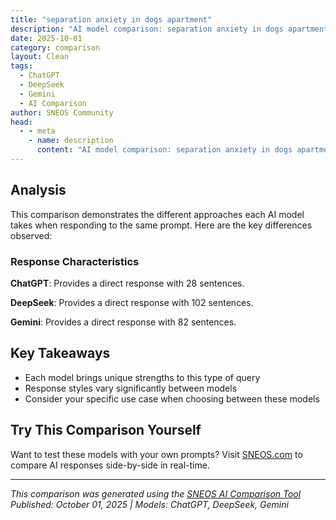 ```yaml
---
title: "separation anxiety in dogs apartment"
description: "AI model comparison: separation anxiety in dogs apartment..."
date: 2025-10-01
category: comparison
layout: Clean
tags:
  - ChatGPT
  - DeepSeek
  - Gemini
  - AI Comparison
author: SNEOS Community
head:
  - - meta
    - name: description
      content: "AI model comparison: separation anxiety in dogs apartment..."
---
```


<ChatComparison
  title="separation anxiety in dogs apartment"
  prompt="separation anxiety in dogs apartment"
  :responses='{"ChatGPT": "Separation anxiety in dogs can be especially challenging when living in an apartment due to limited space and potential noise disturbances. Here are some tips to help manage and reduce separation anxiety in dogs in an apartment setting:\n\n1. **Create a Safe Space:** \n Designate a comfortable, quiet area for your dog with their bed, toys, and water. This space should feel secure and be somewhere they enjoy spending time.\n\n2. **Exercise Before Leaving:** \n Give your dog plenty of physical and mental exercise before you leave. A tired dog is less likely to be anxious and can relax more easily.\n\n3. **Practice Gradual Departures:** \n Start by leaving your dog alone for short periods and gradually increase the duration. This helps them get used to being alone without becoming distressed.\n\n4. **Keep Departure and Arrival Low-Key:** \n Avoid making a big fuss when leaving or returning home. Calm departures and arrivals help reduce anxiety.\n\n5. **Use Background Noise:** \n Playing calming music, white noise, or leaving the TV on can provide comfort and mask outside noises that might trigger anxiety.\n\n6. **Provide Interactive Toys:** \n Puzzle feeders or treat-dispensing toys can keep your dog mentally engaged while you\u2019re away.\n\n7. **Consider Calming Products:** \n Items like calming collars, anxiety wraps, or pheromone diffusers (Adaptil) may help reduce anxiety.\n\n8. **Avoid Punishment:** \n Never punish your dog for signs of anxiety. This can worsen their stress and damage your relationship.\n\n9. **Hire Help if Needed:** \n If possible, arrange for a dog walker or pet sitter to visit during the day to break up their alone time.\n\n10. **Consult a Veterinarian or Trainer:** \n If anxiety is severe, seek professional advice. Sometimes, behavioral therapy or medication may be recommended.\n\nBy implementing these strategies, you can help your dog feel more comfortable and secure in your apartment, reducing separation anxiety over time.", "DeepSeek": "Of course. Separation anxiety in dogs is challenging in any home, but living in an apartment adds unique pressures\u2014like shared walls, close neighbors, and limited space.\n\nHere is a comprehensive guide to understanding and managing separation anxiety specifically for apartment-dwelling dogs.\n\n### Understanding the \u0022Apartment Factor\u0022\n\nIn an apartment, the stakes are higher because:\n* **Noise Complaints:** Barking, whining, and howling are your biggest threats to neighborly peace and your lease.\n* **Limited Buffer Space:** In a house, a dog might have a room away from the front door. In an apartment, the entrance/exit point is often the most stressful trigger and is right there.\n* **Proximity to Triggers:** You can hear your neighbors coming and going, which can stress your dog out even when you\u0027re home.\n\n---\n\n### Step 1: Correctly Identify Separation Anxiety\n\nFirst, be sure it\u0027s true separation anxiety and not boredom or insufficient potty training.\n\n**Classic Signs:**\n* **Distress starts as you prepare to leave** (keys, shoes, coat).\n* **Destructive behavior** focused on exit points (doorframes, windowsills) or your personal items.\n* **Persistent barking, whining, or howling** for the first 15-45 minutes after you leave.\n* **Potty accidents** only when left alone, even if recently walked.\n* **Pacing, drooling, or panting** excessively.\n* **\u0022Shadowing\u0022 you** obsessively when you\u0027re home.\n\n**How to Confirm:** Set up a camera (like a cheap pet cam or an old phone) to record your dog while you\u0027re out.\n\n---\n\n### Step 2: Management \u0026 Damage Control (For Your Sanity and Your Lease)\n\nThese are short-term fixes to prevent practice and keep the peace while you work on the long-term solution.\n\n1. **Communicate with Neighbors:** A quick, friendly conversation can go a long way. \u0022Hi, I\u0027m working on training my dog with his anxiety. I\u0027m so sorry if you hear him, and I\u0027d appreciate it if you could text me if it becomes a problem.\u0022 Consider leaving a small gift as a peace offering.\n2. **Soundproofing:**\n * Use a white noise machine or play calm music (classical, reggae) or dog-specific music (iCalmPet, Through a Dog\u0027s Ear) to mask outside noises.\n * Place a thick rug on the floor and hang tapestries or acoustic panels on shared walls to dampen sound.\n3. **Create a Safe \u0022Zen Den\u0022:** Confinement can reduce anxiety by making a dog feel secure.\n * **Crate:** Only if your dog is already crate-trained and loves it. A dog with SA may panic and injure itself in a crate.\n * **Exercise Pen (X-Pen):** A great alternative that offers more space.\n * **A Single Puppy-Proofed Room:** A bathroom or laundry room with a baby gate.\n4. **Calming Aids:**\n * **Adaptil Diffuser:** Releases a synthetic dog-appeasing pheromone that can have a calming effect.\n * **Calming Supplements:** Products with ingredients like L-Theanine or L-Tryptophan (e.g., Solliquin, Zylkene) can take the edge off. Consult your vet.\n * **A ThunderShirt:** A snug-fitting garment that applies gentle, constant pressure, like a swaddle.\n\n---\n\n### Step 3: The Long-Term Training Solution: Desensitization\n\nThis is the core of fixing the problem. You must teach your dog that being alone is safe and even boring.\n\n**The Key Principle:** Break down your departure routine into tiny, non-threatening steps and reward calm behavior. **Never make a big deal of hellos or goodbyes.**\n\n**Sample Training Protocol:**\n\n1. **Pick up your keys.** If your dog stays calm, toss them a treat. If they get anxious, you\u0027ve gone too fast. Go back to just looking at the keys.\n2. **Walk to the door.** Touch the doorknob. Treat for calmness.\n3. **Open the door an inch.** Close it. Treat.\n4. **Step outside for one second.** Come right back in. Treat.\n5. **Gradually increase the time** you are outside: 5 seconds, 10 seconds, 30 seconds, 1 minute, 2 minutes, 5 minutes, etc.\n\n**This process can take weeks or months.** The goal is to never trigger the panic response. If you come back to a stressed dog, you stayed away too long. Shorten the time on your next attempt.\n\n---\n\n### Step 4: The Apartment Dog\u0027s \u0022Alone Time\u0022 Toolkit\n\nIncorporate these into your routine:\n\n1. **Supercharge Exercise \u0026 Mental Stimulation:** A tired dog is a calm dog.\n * **Before you leave,** ensure your dog has had a good walk or play session, **not just a quick potty break.** Mental exercise is just as important\u2014a 10-minute training session or a food puzzle can be more tiring than a 30-minute walk.\n2. **The \u0022Magic\u0022 Departure Puzzle:**\n * Reserve a **special, high-value toy** that your dog *only* gets when you leave. The best options are long-lasting, food-dispensing toys.\n * **Examples:** A Kong stuffed with wet food and frozen, a Toppl, a West Paw Topple, or a snuffle mat.\n * The routine: Give your dog the toy *just before* you walk out the door. This creates a positive association: \u0022My human leaving = I get this amazing thing!\u0022 It also occupies their brain during the initial, most stressful period of your absence.\n3. **Ignore Your Dog:** For 15-20 minutes before you leave and after you return, completely ignore your dog. No talking, no petting, no eye contact. This makes comings and goings uneventful and less emotionally charged.\n\n---\n\n### When to Seek Professional Help\n\n* If the behavior is severe or destructive (the dog is a danger to itself or your apartment).\n* If you\u0027re not seeing progress after several weeks of consistent training.\n* If your landlord has issued a warning.\n\n**Who to Contact:**\n1. **Your Veterinarian:** Rule out any medical issues and discuss anti-anxiety medication. Medication is not a failure; it\u0027s a tool that can lower the dog\u0027s anxiety enough for the training to actually work.\n2. **A Certified Professional Dog Trainer (CPDT) or Veterinary Behaviorist:** Look for a professional with specific experience in treating separation anxiety. They can provide a customized training plan and support.\n\n### Quick-Start Checklist for Your Next Departure\n\n1. **[30 min before] Long walk \u002B mental game.**\n2. **[15 min before] Ignore your dog.**\n3. **[5 min before] Prepare your \u0022magic\u0022 puzzle toy.**\n4. **[1 min before] Go through your departure routine calmly.**\n5. **[As you walk out] Give your dog the puzzle toy.**\n6. **[When you return] Ignore your dog until they are completely calm.**\n\nManaging separation anxiety in an apartment is a marathon, not a sprint. With consistency, patience, and the right strategy, you can help your dog feel safer and quieter when home alone.", "Gemini": "Separation anxiety in dogs can be tough, especially when living in an apartment. The close proximity to neighbors can amplify the issue due to potential noise complaints. Here\u0027s a breakdown of what to do, focusing on the apartment context:\n\n**1. Rule Out Other Causes:**\n\n* **Medical Issues:** A vet visit is crucial to rule out underlying health problems that might be contributing to the anxiety or behavioral changes. Things like cognitive dysfunction (doggy dementia) can mimic separation anxiety.\n\n**2. Diagnosis of Separation Anxiety:**\n\n* **Signs:** Common signs of separation anxiety include:\n * **Destructive behavior:** Chewing, scratching at doors or windows (especially near exits), digging.\n * **Excessive Vocalization:** Barking, howling, whining. *This is a BIG concern in apartments.*\n * **Inappropriate Elimination:** Urinating or defecating indoors, even if housetrained.\n * **Pacing:** Restless pacing.\n * **Drooling/Panting:** Excessive drooling or panting, even in a cool environment.\n * **Escape Attempts:** Trying to get out of the apartment.\n * **Self-Harm:** Excessive licking, biting at paws, or other self-injurious behaviors.\n* **Timing:** These behaviors typically happen *shortly after* you leave or *just before* you\u0027re about to leave. This is key to distinguishing separation anxiety from boredom or lack of training.\n* **Video Monitoring:** The best way to confirm separation anxiety is to set up a video camera (phone, webcam, pet cam) to record your dog while you\u0027re gone. This allows you to see exactly what\u0027s happening and when it starts.\n\n**3. Management Strategies (Start with Gradual Desensitization):**\n\n* **Gradual Desensitization \u0026 Counterconditioning:** This is the *most important* aspect of treating separation anxiety.\n * **Start Small:** Begin with very short departures \u2013 a few seconds. Even just going to another room and closing the door briefly.\n * **Slowly Increase Duration:** Gradually increase the time you\u0027re gone, by seconds, then minutes, then longer. The key is to proceed *very slowly* and only increase the duration if your dog remains calm.\n * **Don\u0027t Rush:** It can take weeks or even months to build up to longer periods of absence.\n * **If Anxiety Occurs, Go Back a Step:** If your dog shows signs of anxiety (whining, panting, etc.), you\u0027ve increased the duration too quickly. Go back to a shorter time where they were comfortable.\n * **Counterconditioning (Positive Association):** Pair your departures with something positive. For example, give your dog a special treat (a frozen Kong filled with peanut butter, a puzzle toy) *only* when you leave. Take it away when you return. This helps create a positive association with your absence.\n* **Create a Safe Space:**\n * **Den-Like Environment:** A crate can be a good option if your dog is already crate-trained and views it as a safe space. Make it comfortable with soft bedding, toys, and a blanket that smells like you. *Never use the crate as punishment!*\n * **Alternative Safe Space:** If your dog isn\u0027t crate-trained or doesn\u0027t like crates, create a designated safe area in the apartment. This could be a corner of a room, a bed, or even a dog house.\n* **Ignore Attention-Seeking Behavior:**\n * **Avoid Making a Big Deal of Departures and Arrivals:** Keep your departures and returns calm and low-key. Avoid prolonged goodbyes or overly enthusiastic greetings. This helps to normalize your leaving and returning.\n * **Ignore Whining/Barking for Attention:** Don\u0027t reward attention-seeking behavior with attention, even negative attention.\n\n**4. Address Underlying Anxiety (Daily Routine \u0026 Enrichment):**\n\n* **Daily Exercise:** A tired dog is a less anxious dog. Provide plenty of physical exercise *before* you leave for the day. This could be a brisk walk, a run, playing fetch, or a visit to a dog park.\n* **Mental Stimulation:** Provide plenty of mental enrichment to keep your dog occupied and prevent boredom.\n * **Puzzle Toys:** Use puzzle toys that dispense treats to keep your dog entertained while you\u0027re gone.\n * **Chew Toys:** Provide durable chew toys (Kongs, Nylabones) to help satisfy your dog\u0027s chewing instincts.\n * **Rotation:** Rotate toys regularly to keep things interesting.\n* **Consistent Routine:** Dogs thrive on routine. Establish a consistent daily schedule for feeding, walks, playtime, and rest.\n* **Calming Aids (Consult with Your Vet):**\n * **Pheromone Diffusers (Adaptil/DAP):** These release a synthetic version of a calming pheromone that can help reduce anxiety in some dogs.\n * **Thundershirts:** These snug-fitting vests apply gentle pressure, which can have a calming effect on some dogs.\n * **Natural Calming Supplements:** Some supplements, like L-theanine, melatonin, or chamomile, may help reduce anxiety. *Always consult with your vet before giving your dog any supplements.*\n * **Prescription Medication:** In severe cases, your vet may prescribe anti-anxiety medication to help manage your dog\u0027s separation anxiety. Medication is often used in conjunction with behavioral modification techniques.\n\n**5. Apartment-Specific Considerations:**\n\n* **Neighbor Communication:** Talk to your neighbors and explain the situation. Let them know you\u0027re working on it and ask for their understanding. Consider offering them your contact information so they can reach you if the barking becomes excessive.\n* **Soundproofing:** Consider adding soundproofing measures to your apartment, such as thick curtains, rugs, or soundproofing panels. This can help minimize the noise that your dog makes.\n* **Dog Walker/Daycare:** If possible, hire a dog walker or enroll your dog in daycare for a few hours a day to break up the time they\u0027re alone.\n* **Consider a Second Dog (Proceed Cautiously):** Sometimes, a companion dog can help reduce separation anxiety. However, this is not always the case, and it\u0027s important to consider the potential downsides (double the cost, potential for conflict between dogs). *It is crucial to make sure the dog is properly managed and trained to be alone before getting a second dog.*\n* **Avoid Punishment:** *Never punish your dog for behaviors related to separation anxiety.* This will only make the anxiety worse and damage your relationship with your dog.\n\n**6. Professional Help is Often Necessary:**\n\n* **Certified Professional Dog Trainer (CPDT-KA):** A qualified trainer can help you develop a training plan and address any behavioral issues that may be contributing to the separation anxiety.\n* **Veterinary Behaviorist (DACVB):** A veterinary behaviorist is a veterinarian who specializes in animal behavior. They can diagnose separation anxiety, rule out medical causes, and develop a comprehensive treatment plan that may include medication and behavioral modification. *This is often the best option for severe cases.*\n\n**Important Notes:**\n\n* **Consistency is Key:** Be consistent with your training and management strategies. It takes time and patience to overcome separation anxiety.\n* **Avoid Abandonment:** Never leave your dog alone for longer than they can comfortably tolerate.\n* **Seek Professional Guidance:** Don\u0027t hesitate to seek help from a qualified professional if you\u0027re struggling to manage your dog\u0027s separation anxiety on your own. Early intervention is often more effective.\n\nBy combining these strategies, you can help your dog overcome their separation anxiety and live a happier, more relaxed life in your apartment. Remember to be patient, consistent, and seek professional help when needed. Good luck!\n"}' 
  published-date="17:02"
/>

## Analysis

This comparison demonstrates the different approaches each AI model takes when responding to the same prompt. Here are the key differences observed:

### Response Characteristics

**ChatGPT**: Provides a direct response with 28 sentences. 

**DeepSeek**: Provides a direct response with 102 sentences. 

**Gemini**: Provides a direct response with 82 sentences. 

## Key Takeaways

- Each model brings unique strengths to this type of query
- Response styles vary significantly between models
- Consider your specific use case when choosing between these models

## Try This Comparison Yourself

Want to test these models with your own prompts? Visit [SNEOS.com](https://sneos.com) to compare AI responses side-by-side in real-time.

---

*This comparison was generated using the [SNEOS AI Comparison Tool](https://sneos.com)*
*Published: October 01, 2025 | Models: ChatGPT, DeepSeek, Gemini*
